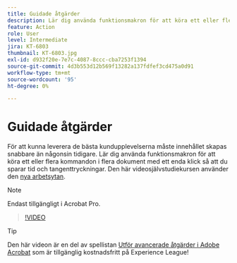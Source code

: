 ```yaml
---
title: Guidade åtgärder
description: Lär dig använda funktionsmakron för att köra ett eller flera kommandon i flera dokument med ett enda klick
feature: Action
role: User
level: Intermediate
jira: KT-6803
thumbnail: KT-6803.jpg
exl-id: d932f20e-7e7c-4087-8ccc-cba7253f1394
source-git-commit: 4d3b553d12b569f13282a137fdfef3cd475a0d91
workflow-type: tm+mt
source-wordcount: '95'
ht-degree: 0%

---
```


# Guidade åtgärder

För att kunna leverera de bästa kundupplevelserna måste innehållet skapas snabbare än någonsin tidigare. Lär dig använda funktionsmakron för att köra ett eller flera kommandon i flera dokument med ett enda klick så att du sparar tid och tangenttryckningar. Den här videosjälvstudiekursen använder den [nya arbetsytan](../getting-started/new-workspace.md).

>[!NOTE]
>
>Endast tillgängligt i Acrobat Pro.

>[!VIDEO](https://video.tv.adobe.com/v/3433138?quality=12&learn=on&hidetitle=true)

>[!TIP]
>
>Den här videon är en del av spellistan [Utför avancerade åtgärder i Adobe Acrobat](https://experienceleague.adobe.com/en/playlists/acrobat-peform-advanced-tasks) som är tillgänglig kostnadsfritt på Experience League!

